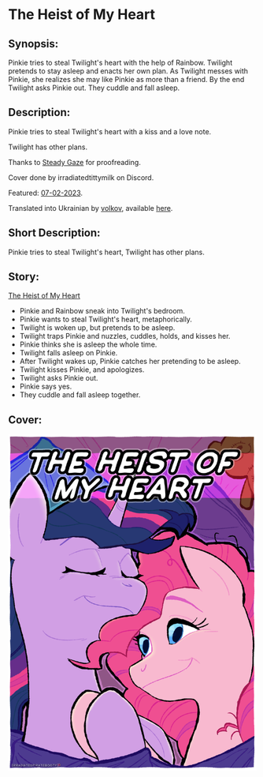 # The Heist of My Heart

## Synopsis:
Pinkie tries to steal Twilight's heart with the help of Rainbow. Twilight pretends to stay asleep and enacts her own plan. As Twilight messes with Pinkie, she realizes she may like Pinkie as more than a friend. By the end Twilight asks Pinkie out. They cuddle and fall asleep.

## Description:
Pinkie tries to steal Twilight's heart with a kiss and a love note.

Twilight has other plans.

Thanks to [Steady Gaze](https://www.fimfiction.net/user/481974/Steady+Gaze) for proofreading.

Cover done by irradiatedtittymilk on Discord.

Featured: [07-02-2023](https://github.com/SilkRose/Pony/blob/mane/src/stories/the-heist-of-my-heart/featured-2023-07-02-11-51-53.png).

Translated into Ukrainian by [volkov](https://www.fimfiction.net/user/595939/volkov), available [here](https://github.com/Vovkiv/The_Heist_of_My_Heart-ukr).

## Short Description:
Pinkie tries to steal Twilight's heart, Twilight has other plans.

## Story:
[The Heist of My Heart](the-heist-of-my-heart.md)
 - Pinkie and Rainbow sneak into Twilight's bedroom.
 - Pinkie wants to steal Twilight's heart, metaphorically.
 - Twilight is woken up, but pretends to be asleep.
 - Twilight traps Pinkie and nuzzles, cuddles, holds, and kisses her.
 - Pinkie thinks she is asleep the whole time.
 - Twilight falls asleep on Pinkie.
 - After Twilight wakes up, Pinkie catches her pretending to be asleep.
 - Twilight kisses Pinkie, and apologizes.
 - Twilight asks Pinkie out.
 - Pinkie says yes.
 - They cuddle and fall asleep together.

## Cover:
![Cover](./cover.png)